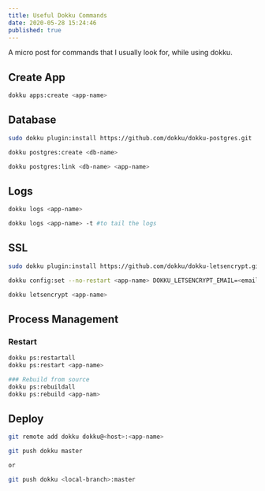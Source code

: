 ```yaml
---
title: Useful Dokku Commands
date: 2020-05-28 15:24:46
published: true
---
```


A micro post for commands that I usually look for, while using dokku.

## Create App

```bash
dokku apps:create <app-name>
```

## Database

```bash
sudo dokku plugin:install https://github.com/dokku/dokku-postgres.git

dokku postgres:create <db-name>

dokku postgres:link <db-name> <app-name>

```

## Logs

```bash
dokku logs <app-name>

dokku logs <app-name> -t #to tail the logs

```

## SSL

```bash
sudo dokku plugin:install https://github.com/dokku/dokku-letsencrypt.git

dokku config:set --no-restart <app-name> DOKKU_LETSENCRYPT_EMAIL=<email>

dokku letsencrypt <app-name>
```

## Process Management

### Restart

```bash
dokku ps:restartall
dokku ps:restart <app-name>
```

```bash
### Rebuild from source
dokku ps:rebuildall
dokku ps:rebuild <app-nam>
```

## Deploy

```bash
git remote add dokku dokku@<host>:<app-name>

git push dokku master

or

git push dokku <local-branch>:master
```
